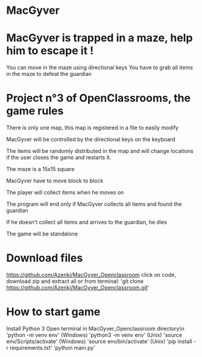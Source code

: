 # MacGyver

# MacGyver is trapped in a maze, help him to escape it !
You can move in the maze using directional keys
You have to grab all items in the maze to defeat the guardian

# Project n°3 of OpenClassrooms, the game rules
There is only one map, this map is registered in a file to easily modify

MacGyver will be controlled by the directional keys on the keyboard

The items will be randomly distributed in the map and will change locations if the user closes the game and restarts it.

The maze is a 15x15 square

MacGyver have to move block to block

The player will collect items when he moves on

The program will end only if MacGyver collects all items and found the guardian

If he doesn't collect all items and arrives to the guardian, he dies

The game will be standalone

# Download files
https://github.com/Azenki/MacGyver_Openclassroom click on code, download zip and extract all
or from terminal: 'git clone https://github.com/Azenki/MacGyver_Openclassroom.git'

# How to start game
Install Python 3
Open terminal in MacGyver_Openclassroom directory\n
'python -m venv env' (Windows)
'python3 -m venv env' (Unix)
'source env/Scripts/activate' (Windows)
'source env/bin/activate' (Unix)
'pip install -r requirements.txt'
'python main.py'
